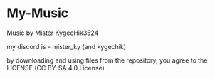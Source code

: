 # My-Music
 Music by Mister KygecHik3524

 my discord is - mister_ky (and kygechik)

 by downloading and using files from the repository, you agree to the LICENSE  (CC BY-SA 4.0 License)
